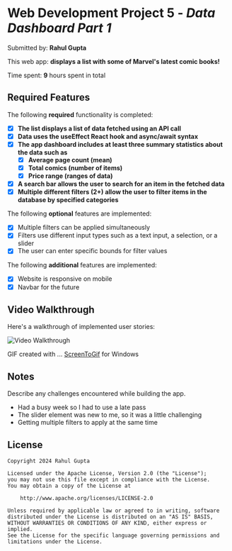 # Web Development Project 5 - *Data Dashboard Part 1*

Submitted by: **Rahul Gupta**

This web app: **displays a list with some of Marvel's latest comic books!**

Time spent: **9** hours spent in total

## Required Features

The following **required** functionality is completed:

- [x] **The list displays a list of data fetched using an API call**
- [x] **Data uses the useEffect React hook and async/await syntax**
- [x] **The app dashboard includes at least three summary statistics about the data such as**
  - [x] **Average page count (mean)** 
  - [x] **Total comics (number of items)**
  - [x] **Price range (ranges of data)**
- [x] **A search bar allows the user to search for an item in the fetched data**
- [x] **Multiple different filters (2+) allow the user to filter items in the database by specified categories**

The following **optional** features are implemented:

- [x] Multiple filters can be applied simultaneously
- [x] Filters use different input types such as a text input, a selection, or a slider
- [x] The user can enter specific bounds for filter values

The following **additional** features are implemented:

* [x] Website is responsive on mobile
* [x] Navbar for the future

## Video Walkthrough

Here's a walkthrough of implemented user stories:

<img src='./dashboard-demo.gif' title='Video Walkthrough' width='' alt='Video Walkthrough' />

<!-- Replace this with whatever GIF tool you used! -->
GIF created with ... [ScreenToGif](https://www.screentogif.com/) for Windows
<!-- Recommended tools:
[Kap](https://getkap.co/) for macOS
[ScreenToGif](https://www.screentogif.com/) for Windows
[peek](https://github.com/phw/peek) for Linux. -->

## Notes

Describe any challenges encountered while building the app.
- Had a busy week so I had to use a late pass
- The slider element was new to me, so it was a little challenging
- Getting multiple filters to apply at the same time

## License

    Copyright 2024 Rahul Gupta

    Licensed under the Apache License, Version 2.0 (the "License");
    you may not use this file except in compliance with the License.
    You may obtain a copy of the License at

        http://www.apache.org/licenses/LICENSE-2.0

    Unless required by applicable law or agreed to in writing, software
    distributed under the License is distributed on an "AS IS" BASIS,
    WITHOUT WARRANTIES OR CONDITIONS OF ANY KIND, either express or implied.
    See the License for the specific language governing permissions and
    limitations under the License.